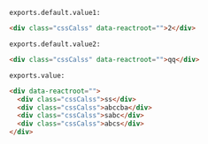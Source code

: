 `exports.default.value1:`

```HTML
<div class="cssCalss" data-reactroot="">2</div>
```


`exports.default.value2:`

```HTML
<div class="cssCalss" data-reactroot="">qq</div>
```


`exports.value:`

```HTML
<div data-reactroot="">
  <div class="cssCalss">ss</div>
  <div class="cssCalss">abccba</div>
  <div class="cssCalss">sabc</div>
  <div class="cssCalss">abcs</div>
</div>
```